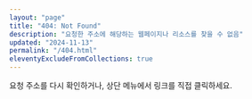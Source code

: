 ```yaml
---
layout: "page"
title: "404: Not Found"
description: "요청한 주소에 해당하는 웹페이지나 리소스를 찾을 수 없음"
updated: "2024-11-13"
permalink: "/404.html"
eleventyExcludeFromCollections: true
---
```


요청 주소를 다시 확인하거나, 상단 메뉴에서 링크를 직접 클릭하세요.